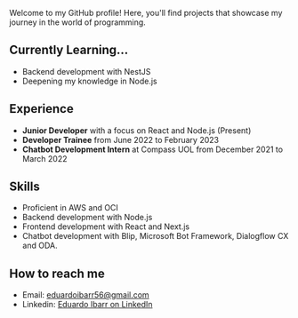 Welcome to my GitHub profile! Here, you'll find projects that showcase my journey in the world of programming.

## Currently Learning...

- Backend development with NestJS
- Deepening my knowledge in Node.js

## Experience

- **Junior Developer** with a focus on React and Node.js (Present)
- **Developer Trainee** from June 2022 to February 2023
- **Chatbot Development Intern** at Compass UOL from December 2021 to March 2022

## Skills

- Proficient in AWS and OCI
- Backend development with Node.js
- Frontend development with React and Next.js
- Chatbot development with Blip, Microsoft Bot Framework, Dialogflow CX and ODA.

## How to reach me

- Email: [eduardoibarr56@gmail.com](mailto:eduardoibarr56@gmail.com)
- Linkedin: [Eduardo Ibarr on LinkedIn](https://www.linkedin.com/in/eduardo-ibarr/)
